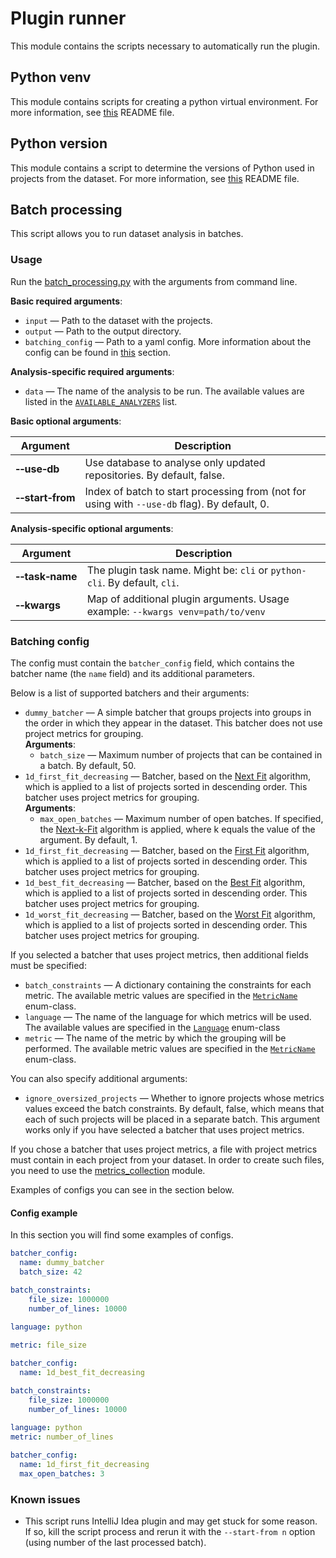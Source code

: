 # Plugin runner

This module contains the scripts necessary to automatically run the plugin.

## Python venv

This module contains scripts for creating a python virtual environment.
For more information, see [this](python_venv/README.md) README file.

## Python version

This module contains a script to determine the versions of Python used in projects from the dataset.
For more information, see [this](python_version/README.md) README file.

## Batch processing

This script allows you to run dataset analysis in batches.

### Usage

Run the [batch_processing.py](batch_processing.py) with the arguments from command line.

**Basic required arguments**:

- `input` — Path to the dataset with the projects.
- `output` — Path to the output directory.
- `batching_config` — Path to a yaml config. More information about the config can be found in [this](#batch-processing)
  section.

**Analysis-specific required arguments**:

- `data` — The name of the analysis to be run. The available values are listed in
  the [`AVAILABLE_ANALYZERS`](analyzers.py) list.

**Basic optional arguments**:

| Argument                           | Description                                                                                  |
|------------------------------------|----------------------------------------------------------------------------------------------|
| **&#8209;&#8209;use&#8209;db**     | Use database to analyse only updated repositories. By default, false.                        |
| **&#8209;&#8209;start&#8209;from** | Index of batch to start processing from (not for using with `--use-db` flag). By default, 0. |

**Analysis-specific optional arguments**:

| Argument                          | Description                                                                     |
|-----------------------------------|---------------------------------------------------------------------------------|
| **&#8209;&#8209;task&#8209;name** | The plugin task name. Might be: `cli` or `python-cli`. By default, `cli`.       |
| **&#8209;&#8209;kwargs**          | Map of additional plugin arguments. Usage example: `--kwargs venv=path/to/venv` |

### Batching config

The config must contain the `batcher_config` field, which contains the batcher name (the `name` field) and its
additional parameters.

Below is a list of supported batchers and their arguments:

- `dummy_batcher` — A simple batcher that groups projects into groups in the order in which they appear in the dataset.
  This batcher does not use project metrics for grouping.<br/>
  **Arguments**:
    - `batch_size` — Maximum number of projects that can be contained in a batch. By default, 50.
- `1d_first_fit_decreasing` — Batcher, based on
  the [Next Fit](https://en.wikipedia.org/wiki/Bin_packing_problem#Single-class_algorithms) algorithm, which is applied
  to a list of projects sorted in descending order. This batcher uses project metrics for grouping.<br/>
  **Arguments**:
    - `max_open_batches` — Maximum number of open batches. If specified,
      the [Next-k-Fit](https://en.wikipedia.org/wiki/Bin_packing_problem#Single-class_algorithms) algorithm is applied,
      where k equals the value of the argument. By default, 1.
- `1d_first_fit_decreasing` — Batcher, based on
  the [First Fit](https://en.wikipedia.org/wiki/Bin_packing_problem#Single-class_algorithms) algorithm, which is applied
  to a list of projects sorted in descending order. This batcher uses project metrics for grouping.
- `1d_best_fit_decreasing` — Batcher, based on
  the [Best Fit](https://en.wikipedia.org/wiki/Bin_packing_problem#Single-class_algorithms) algorithm, which is applied
  to a list of projects sorted in descending order. This batcher uses project metrics for grouping.
- `1d_worst_fit_decreasing` — Batcher, based on
  the [Worst Fit](https://en.wikipedia.org/wiki/Bin_packing_problem#Single-class_algorithms) algorithm, which is applied
  to a list of projects sorted in descending order. This batcher uses project metrics for grouping.

If you selected a batcher that uses project metrics, then additional fields must be specified:

- `batch_constraints` — A dictionary containing the constraints for each metric. The available metric values are
  specified in the [`MetricName`](../benchmark/metrics_collection/metrics.py) enum-class.
- `language` — The name of the language for which metrics will be used. The available values are specified in
  the [`Language`](../utils/language.py) enum-class
- `metric` — The name of the metric by which the grouping will be performed. The available metric values are
  specified in the [`MetricName`](../benchmark/metrics_collection/metrics.py) enum-class.

You can also specify additional arguments:

- `ignore_oversized_projects` — Whether to ignore projects whose metrics values exceed the batch constraints. By
  default, false, which means that each of such projects will be placed in a separate batch. This argument works only if
  you have selected a batcher that uses project metrics.

If you chose a batcher that uses project metrics, a file with project metrics must contain in each project from your
dataset. In order to create such files, you need to use the [metrics_collection](../benchmark/metrics_collection)
module.

Examples of configs you can see in the section below.

#### Config example

In this section you will find some examples of configs.

```yaml
batcher_config:
  name: dummy_batcher
  batch_size: 42
```

```yaml
batch_constraints:
    file_size: 1000000
    number_of_lines: 10000
    
language: python

metric: file_size

batcher_config:
  name: 1d_best_fit_decreasing
```

```yaml
batch_constraints:
    file_size: 1000000
    number_of_lines: 10000
    
language: python
metric: number_of_lines

batcher_config:
  name: 1d_first_fit_decreasing
  max_open_batches: 3
```

### Known issues

- This script runs IntelliJ Idea plugin and may get stuck for some reason. If so, kill the script process and rerun it
  with the ```--start-from n``` option (using number of the last processed batch).
